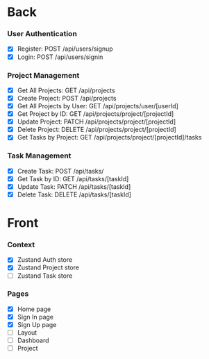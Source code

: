 # Back

### User Authentication

- [x] Register: POST /api/users/signup
- [x] Login: POST /api/users/signin

### Project Management

- [x] Get All Projects: GET /api/projects
- [x] Create Project: POST /api/projects
- [x] Get All Projects by User: GET /api/projects/user/[userId]
- [x] Get Project by ID: GET /api/projects/project/[projectId]
- [x] Update Project: PATCH /api/projects/project/[projectId]
- [x] Delete Project: DELETE /api/projects/project/[projectId]
- [x] Get Tasks by Project: GET /api/projects/project/[projectId]/tasks

### Task Management

- [x] Create Task: POST /api/tasks/
- [x] Get Task by ID: GET /api/tasks/[taskId]
- [x] Update Task: PATCH /api/tasks/[taskId]
- [x] Delete Task: DELETE /api/tasks/[taskId]

# Front

### Context

- [x] Zustand Auth store
- [x] Zustand Project store
- [ ] Zustand Task store

### Pages

- [x] Home page
- [x] Sign In page
- [x] Sign Up page
- [ ] Layout
- [ ] Dashboard
- [ ] Project